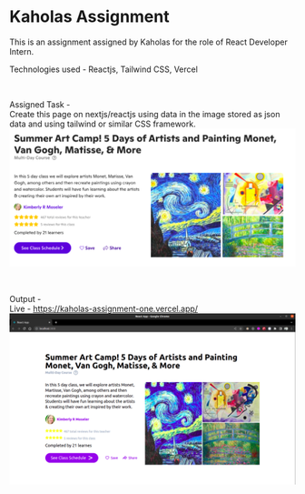 # Kaholas Assignment

This is an assignment assigned by Kaholas for the role of React Developer Intern.

Technologies used - Reactjs, Tailwind CSS, Vercel

<br>

Assigned Task - <br>
Create this page on nextjs/reactjs using data in the image stored as json data and using tailwind or similar CSS framework.
<img src="ReadmeImages/AssignedTask.png">

<br>

Output - <br>
Live - https://kaholas-assignment-one.vercel.app/
<img src="ReadmeImages/Output.png">

